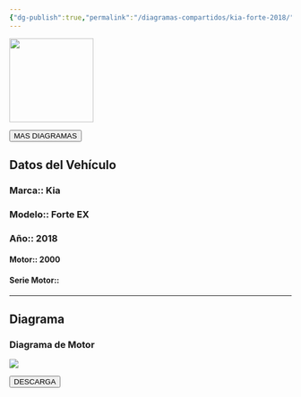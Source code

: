 ```yaml
---
{"dg-publish":true,"permalink":"/diagramas-compartidos/kia-forte-2018/"}
---
```


<img src="https://lh3.googleusercontent.com/d/137fl3TIZ0-PU8b-Pt0bsjclwHub_u78G" width="150">

<a href="https://carrosgt.vercel.app/vehiculos/diagramas/"><button class="btn success">MAS DIAGRAMAS</button></a>

## Datos del Vehículo 

### Marca:: Kia
### Modelo:: Forte EX
### Año:: 2018
#### Motor:: 2000
#### Serie Motor:: 
---

## Diagrama
### Diagrama de Motor 

<img src="https://lh3.googleusercontent.com/d/1AS1GtbHKYiUCjrT1hWRTI4zT7tH2mvBE">


<a href="https://drive.google.com/file/d/1AS1GtbHKYiUCjrT1hWRTI4zT7tH2mvBE/view?usp=drivesdk"><button class="btn success">DESCARGA</button></a>